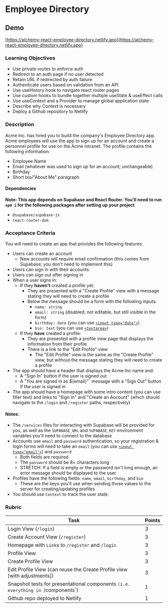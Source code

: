 # Employee Directory

## Demo

[https://alchemy-react-employee-directory.netlify.app](https://alchemy-react-employee-directory.netlify.app)

### Learning Objectives

- Use private routes to enforce auth
- Redirect to an auth page if no user detected
- Retain URL if redirected by auth failure
- Authenticate users based on validation from an API
- Use useHistory hook to navigate react router pages
- Use custom hooks to bundle together multiple useState & useEffect calls
- Use useContext and a Provider to manage global application state
- Describe why Context is necessary
- Deploy a Github repository to Netlify

### Description

Acme Inc. has hired you to build the company's Employee Directory app. Acme employees will use the app to sign up for an account and create a personnel profile for use on the Acme intranet. The profile contains the following information:

- Employee Name
- Email (whatever was used to sign up for an account; unchangeable)
- Birthday
- Short bio/"About Me" paragraph

#### Dependencies

**Note: This app depends on Supabase and React Router. You'll need to run `npm i` for the following packages after setting up your project**

- `@supabase/supabase-js`
- `react-router-dom`

### Acceptance Criteria

You will need to create an app that provides the following features:

- Users can create an account
  - New accounts will require email confirmation (this comes from Supabase; you don't need to implement this)
- Users can sign in with their accounts
- Users can sign out after signing in
- When a user signs in:
  - If they **haven't** created a profile yet:
    - They are presented with a "Create Profile" view with a message stating they will need to create a profile
    - Below the message should be a form with the following inputs:
      - `name: string` 
      - `email: string` (disabled; not editable, but still visible in the form)
      - `birthday: date` (you can use [`<input type="date">`](https://developer.mozilla.org/en-US/docs/Web/HTML/Element/input/date))
      - `bio: text` (you can use [`<textarea>`](https://developer.mozilla.org/en-US/docs/Web/HTML/Element/textarea))
  - If they **have** created a profile:
    - They are presented with a profile view page that displays the information from their profile
    - There is a link to the "Edit Profile" view
      - The "Edit Profile" view is the same as the "Create Profile" view, but without the message stating they will need to create a profile
- The app should have a header that displays the Acme Inc name and:
  - A "Sign In" button if the user is signed out
  - A "You are signed in as ${email}"` message with a "Sign Out" button if the user is signed in
- The app should have a homepage with some intro content (you can use filler text) and links to "Sign In" and "Create an Account" (which should navigate to the `/login` and `/register` paths, respectively)

#### Notes:

- The `/services` files for interacting with Supabase will be provided for you, as well as the `SUPABASE_URL` and `SUPABASE_KEY` environment variables you'll need to connect to the database
- Accounts use `email` and `password` authentication, so your registration & login forms will need to take an `email` (you can use [`<input type="email">`](https://developer.mozilla.org/en-US/docs/Web/HTML/Element/input/email)) and `password`
  - Both fields are required
  - The `password` should be 8+ characters long
  - STRETCH: If a field is empty or the password isn't long enough, an error message should be displayed to the user
- Profiles have the following fields: `name`, `email`, `birthday`, and `bio`
  - These are the keys you'll use when sending those values to the server for creating/updating profiles
- You should use `Context` to track the user state.

### Rubric

| Task                                                                             | Points |
| -------------------------------------------------------------------------------- | ------ |
| Login View (`/login`)                                                            | 3      |
| Create Account View (`/register`)                                                | 3      |
| Homepage with `Link`s to `/register` and `/login`                                | 3      |
| Profile View                                                                     | 3      |
| Create Profile View                                                              | 3      |
| Edit Profile View (can reuse the Create Profile view [with adjustments])         | 3      |
| Snapshot tests for presentational components `(i.e. everything in `/components`) | 1      |
| Github repo deployed to Netlify                                                  | 1      |
